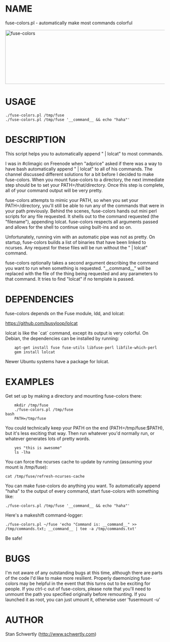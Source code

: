 # NAME

fuse-colors.pl - automatically make most commands colorful

<img src="http://i.imgur.com/z2d2jov.png"
width="858" height="171" alt="fuse-colors" />

# USAGE

	./fuse-colors.pl /tmp/fuse
	./fuse-colors.pl /tmp/fuse '__command__ && echo "haha"'

# DESCRIPTION

This script helps you to automatically append " | lolcat" to most commands.

I was in \#climagic on Freenode when "adprice" asked if there was a way to
have bash automatically append " | lolcat" to all of his commands. The channel
discussed different solutions for a bit before I decided to make fuse-colors.
When you mount fuse-colors to a directory, the next immediate step should be to
set your PATH=/that/directory. Once this step is complete, all of your command output
will be very pretty.

fuse-colors attempts to mimic your PATH, so when you set your PATH=/directory, you'll
still be able to run any of the commands that were in your path previously. Behind
the scenes, fuse-colors hands out mini perl scripts for any file requested. It
shells out to the command requested (the "filename"), appending lolcat. fuse-colors
respects all arguments passed and allows for the shell to continue using built-ins
and so on.

Unfortunately, running vim with an automatic pipe was not as pretty. On startup,
fuse-colors builds a list of binaries that have been linked to ncurses. Any
request for these files will be run without the " | lolcat" command.

fuse-colors optionally takes a second argument describing the command you
want to run when something is requested. "\_\_command\_\_" will be replaced with
the file of the thing being requested and any parameters to that command. It
tries to find "lolcat" if no template is passed.

# DEPENDENCIES

fuse-colors depends on the Fuse module, ldd, and lolcat:

https://github.com/busyloop/lolcat

lolcat is like the \`cat\` command, except its output is very colorful. On Debian,
the dependencies can be installed by running:

        apt-get install fuse fuse-utils libfuse-perl libfile-which-perl
        gem install lolcat

Newer Ubuntu systems have a package for lolcat.

# EXAMPLES

Get set up by making a directory and mounting fuse-colors there:
        

        mkdir /tmp/fuse
        ./fuse-colors.pl /tmp/fuse
	bash
        PATH=/tmp/fuse

You could technically keep your PATH on the end (PATH=/tmp/fuse:$PATH), 
but it's less exciting that way. Then run whatever you'd normally run, or 
whatever generates lots of pretty words.

        yes "this is awesome"
        ls -lha

You can force the ncurses cache to update by running (assuming your mount is /tmp/fuse):

	cat /tmp/fuse/refresh-ncurses-cache

You can make fuse-colors do anything you want. To automatically append "haha"
to the output of every command, start fuse-colors with something like:

	./fuse-colors.pl /tmp/fuse '__command__ && echo "haha"'

Here's a makeshift command-logger:

	./fuse-colors.pl ~/fuse 'echo "Command is: __command__" >> /tmp/commands.txt; __command__ | tee -a /tmp/commands.txt'

Be safe!

# BUGS

I'm not aware of any outstanding bugs at this time, although there are parts of the
code I'd like to make more resilient. Properly daemonizing fuse-colors
may be helpful in the event that this turns out to be exciting for people. If you
ctrl-c out of fuse-colors, please note that you'll need to unmount the path you
specified originally before remounting. If you launched it as root, you can
just umount it, otherwise user 'fusermount -u'

# AUTHOR

Stan Schwertly (http://www.schwertly.com)
